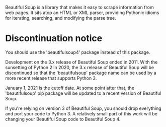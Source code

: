 Beautiful Soup is a library that makes it easy to scrape information
from web pages. It sits atop an HTML or XML parser, providing Pythonic
idioms for iterating, searching, and modifying the parse tree.

# Discontinuation notice

You should use the 'beautifulsoup4' package instead of this package.

Development on the 3.x release of Beautiful Soup ended in 2011. With
the sunsetting of Python 2 in 2020, the 3.x release of Beautiful Soup
will be discontinued so that the 'beautifulsoup' package name can be
used by a more recent release that supports Python 3.

January 1, 2021 is the cutoff date. At some point after that, the
'beautifulsoup' pip package will be updated to a recent version of
Beautiful Soup.

If you're relying on version 3 of Beautiful Soup, you should drop
everything and port your code to Python 3. A relatively small part of
this work will be changing your Beautiful Soup code to Beautiful Soup
4.
